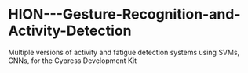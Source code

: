 # HION---Gesture-Recognition-and-Activity-Detection
Multiple versions of activity and fatigue detection systems using SVMs, CNNs, for the Cypress Development Kit
